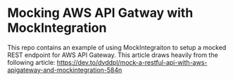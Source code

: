# Mocking AWS API Gatway with MockIntegration

This repo contains an example of using MockIntegraiton to setup a mocked REST endpoint for AWS API Gateway. This article draws heavily from the following article: https://dev.to/dvddpl/mock-a-restful-api-with-aws-apigateway-and-mockintegration-584n
